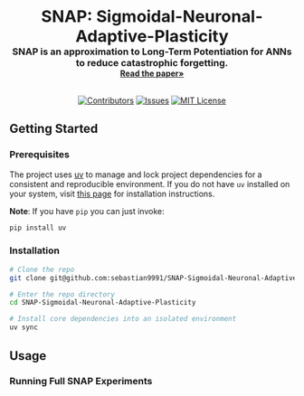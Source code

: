 <a id="readme-top"></a>

<div align="center">
  <h1 style="font-size:3vw;padding:0;margin:0;display:inline">SNAP: Sigmoidal-Neuronal-Adaptive-Plasticity</h1>
  <h3 style="margin:0">SNAP is an approximation to Long-Term Potentiation for ANNs to reduce catastrophic forgetting.</h3>
  <a href="https://arxiv.org/abs/2410.15318"><strong>Read the paper»</strong></a>
</div>

<br />

<div align="center">

<a href="">[![Contributors][contributors-shield]][contributors-url]</a>
<a href="">[![Issues][issues-shield]][issues-url]</a>
<a href="">[![MIT License][license-shield]][license-url]</a>

</div>


## Getting Started

### Prerequisites

The project uses [uv](https://docs.astral.sh/uv/) to manage and lock project dependencies for a consistent and reproducible environment. If you do not have `uv` installed on your system, visit [this page](https://docs.astral.sh/uv/getting-started/installation/) for installation instructions.

**Note**: If you have `pip` you can just invoke:

```sh
pip install uv
```

### Installation

```sh
# Clone the repo
git clone git@github.com:sebastian9991/SNAP-Sigmoidal-Neuronal-Adaptive-Plasticity.git

# Enter the repo directory
cd SNAP-Sigmoidal-Neuronal-Adaptive-Plasticity

# Install core dependencies into an isolated environment
uv sync
```

## Usage

### Running Full SNAP Experiments


[contributors-shield]: https://img.shields.io/github/contributors/sebastian9991/SNAP-Sigmoidal-Neuronal-Adaptive-Plasticity.svg?style=for-the-badge
[contributors-url]: https://github.com/sebastian9991/SNAP-Sigmoidal-Neuronal-Adaptive-Plasticity/graphs/contributors
[issues-shield]: https://img.shields.io/github/issues/sebastian9991/SNAP-Sigmoidal-Neuronal-Adaptive-Plasticity.svg?style=for-the-badge
[issues-url]: https://github.com/sebastian9991/SNAP-Sigmoidal-Neuronal-Adaptive-Plasticity/issues
[license-shield]: https://img.shields.io/github/license/sebastian9991/SNAP-Sigmoidal-Neuronal-Adaptive-Plasticity.svg?style=for-the-badge
[license-url]: https://github.com/sebastian9991/SNAP-Sigmoidal-Neuronal-Adaptive-Plasticity/blob/master/LICENSE.txt
